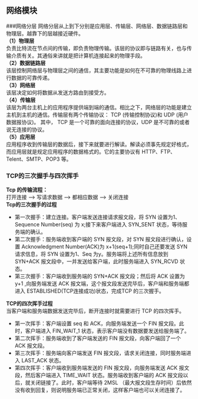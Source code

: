## 网络模块
###网络分层
网络分层从上到下分别是应用层、传输层、网络层、数据链路层和物理层。越靠下的层越接近硬件。    
**（1）物理层**    
负责比特流在节点间的传输，即负责物理传输。该层的协议即与链路有关，也与传输介质有关。其通俗来讲就是把计算机连接起来的物理手段。  
**（2）数据链路层**    
该层控制网络层与物理层之间的通信，其主要功能是如何在不可靠的物理线路上进行数据的可靠传递。  
**（3）网络层**  
该层决定如何将数据从发送方路由到接受方。  
**（4）传输层**  
该层为两台主机上的应用程序提供端到端的通信。相比之下，网络层的功能是建立主机到主机的通信。传输层有两个传输协议： TCP (传输控制协议)和 UDP (用户数据报协议)。  其中， TCP 是一个可靠的面向连接的协议，UDP 是不可靠的或者说无连接的协议。  
**（5）应用层**    
应用程序收到传输层的数据后，接下来就要进行解读。解读必须事先规定好格式，而应用层就是规定应用程序的数据格式的。它的主要协议有 HTTP、FTP、Telent、SMTP、POP3 等。  
### TCP的三次握手与四次挥手  
**Tcp 的传输流程：**  
打开连接 --> 写请求数据 -->  都相应数据 --> 关闭连接  
**Tcp的三次握手的过程**    
  
* 第一次握手：建立连接。客户端发送连接请求报文段，将 SYN 设置为1、Sequence Number(seq) 为 x;接下来客户端进入 SYN_SENT 状态，等待服务端的确认。  
* 第二次握手：服务端收到客户端的 SYN 报文段，对 SYN 报文段进行确认，设置 Acknowledgment Number(ACK)为 x+1(seq+1);同时自己还要发送 SYN 请求信息，将 SYN 设置为1、Seq 为y。服务端将上述所有信息放到 SYN+ACK 报文段中，一并发送给客户端，此时服务端进入 SYN_RCVD 状态。  
* 第三次握手：客户端收到服务端的 SYN+ACK 报文段；然后将 ACK 设置为 y+1 ,向服务端发送 ACK 报文端，这个报文段发送完毕后，客户端和服务端都进入 ESTABLISHED(TCP连接成功)状态，完成TCP 的三次握手。  
  
**TCP的四次挥手过程**  
当客户端和服务端数据发送完毕后，断开连接时就需要进行 TCP 的四次挥手。   
  
* 第一次挥手：客户端设置 seq 和 ACK，向服务端发送一个 FIN 报文段。此时，客户端进入 FIN_WAIT_1 状态，表示客户端没有数据要发送给服务端了。  
* 第二次挥手：服务端收到了客户端发送的 FIN 报文段，向客户端回了一个 ACK 报文段。  
* 第三次挥手：服务端向客户端发送 FIN 报文段，请求关闭连接，同时服务端进入 LAST_ACK 状态。  
* 第四次挥手：客户端收到服务端发送的 FIN 报文段，向服务端发送 ACK 报文段，然后客户端进入 TIME_WAIT 状态。服务端收到客户端的 ACK 报文段以后，就关闭链接了。此时，客户端等待 2MSL （最大报文段生存时间）后依然没有收到回复，则说明服务端已正常关闭，这样客户端也可以关闭连接了。




